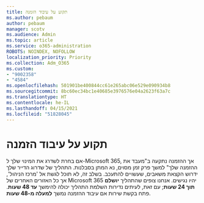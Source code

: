 ```yaml
---
title: תקוע על עיבוד הזמנה
ms.author: pebaum
author: pebaum
manager: scotv
ms.audience: Admin
ms.topic: article
ms.service: o365-administration
ROBOTS: NOINDEX, NOFOLLOW
localization_priority: Priority
ms.collection: Adm_O365
ms.custom:
- "9002358"
- "4584"
ms.openlocfilehash: 501901be400844cc61e265abc06e529e090934b8
ms.sourcegitcommit: 8bc60ec34bc1e40685e3976576e04a2623f63a7c
ms.translationtype: HT
ms.contentlocale: he-IL
ms.lasthandoff: 04/15/2021
ms.locfileid: "51828045"
---
```

# <a name="stuck-on-processing-order"></a>תקוע על עיבוד הזמנה

אם בחרת לשדרג את המינוי שלך ל-Microsoft 365, אך ההזמנה נתקעה ב"מעבד את ההזמנה שלך" למשך פרק זמן מסוים, נא המתן בסבלנות. התהליך של שדרוג הדייר שלך ידרוש הקצאת משאבים, שעשויים להתעכב. בשלב זה, לא תוכל לגשת אל 'מרכז הניהול', אך כל האזורים האחרים של Microsoft 365 יהיו נגישים. אנחנו צופים שהתהליך **יושלם תוך 24 שעות**; עם זאת, לעיתים נדירות השלמת התהליך יכולה להימשך **עד 48 שעות**. פתח בקשת שירות אם עיבוד ההזמנה נמשך **למעלה מ-48 שעות**.
